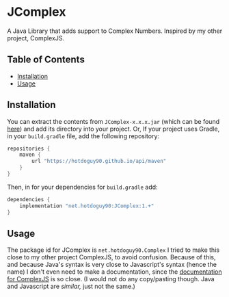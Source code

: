 # JComplex

A Java Library that adds support to Complex Numbers. Inspired by my other project, ComplexJS.

## Table of Contents

* [Installation](https://github.com/HotdoGuy90/JComplex/blob/master/README.md#installation)
* [Usage](https://github.com/HotdoGuy90/JComplex/tree/blob/README.md#usage)

## Installation

You can extract the contents from `JComplex-x.x.x.jar` (which can be found [here](https://github.com/HotdoGuy90/JComplex/releases)) and add its directory into your project. Or, If your project uses Gradle, in your `build.gradle` file, add the following repository:
```groovy
repositories {
    maven {
        url "https://hotdoguy90.github.io/api/maven"
    }
}
```

Then, in for your dependencies for `build.gradle` add:

```groovy
dependencies {
    implementation "net.hotdoguy90:JComplex:1.+"
}
```

## Usage

The package id for JComplex is `net.hotdoguy90.Complex` I tried to make this close to my other project ComplexJS, to avoid confusion. Because of this, and because Java's syntax is very close to Javascript's syntax (hence the name) I don't even need to make a documentation, since the [documentation for ComplexJS](https://github.com/HotdoGuy90/ComplexJS/tree/master/README.md) is so close. (I would not do any copy/pasting though. Java and Javascript are *similar,* just not the same.)